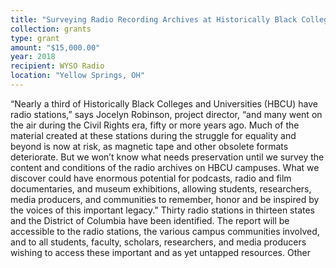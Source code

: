 ```yaml
---
title: "Surveying Radio Recording Archives at Historically Black Colleges and Universities"
collection: grants
type: grant
amount: "$15,000.00"
year: 2018
recipient: WYSO Radio
location: "Yellow Springs, OH"
---
```


“Nearly a third of Historically Black Colleges and Universities (HBCU) have radio stations,”
says Jocelyn Robinson, project director, “and many went on the air during the Civil Rights era,
fifty or more years ago. Much of the material created at these stations during the struggle for
equality and beyond is now at risk, as magnetic tape and other obsolete formats deteriorate.
But we won’t know what needs preservation until we survey the content and conditions of the
radio archives on HBCU campuses. What we discover could have enormous potential for
podcasts, radio and film documentaries, and museum exhibitions, allowing students,
researchers, media producers, and communities to remember, honor and be inspired by the
voices of this important legacy.”
Thirty radio stations in thirteen states and the District of Columbia have been identified. The
report will be accessible to the radio stations, the various campus communities involved, and
to all students, faculty, scholars, researchers, and media producers wishing to access these
important and as yet untapped resources.
Other
